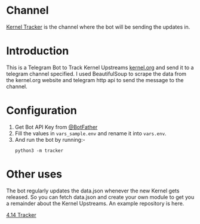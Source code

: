 <h1>Channel</h1>
<a href='https://t.me/kernel_tracker'>Kernel Tracker</a> is the channel where the bot will be sending the updates in.
<h1>Introduction</h1>
This is a Telegram Bot to Track Kernel Upstreams <a href='https://www.kernel.org/'>kernel.org</a> and send it to a telegram channel specified. I used BeautifulSoup to scrape the data from the kernel.org website and telegram http api to send the message to the channel.

<h1>Configuration</h1>
<ol>
<li> Get Bot API Key from <a href='https:/t.me/botfather'>@BotFather</a></li>
<li>Fill the values in <code>vars_sample.env</code> and rename it into <code>vars.env</code>.</li>
<li>And run the bot by running:-
<pre><code>python3 -m tracker</pre></code>
</li>
</ol>
<h1>Other uses</h1>
The bot regularly updates the data.json whenever the new Kernel gets released. So you can fetch data.json and create your own module to get you a remainder about the Kernel Upstreams. An example repository is here. 
<p><a href="https://github.com/dracarys18/4.14-tracker.git">4.14 Tracker</a></p>


 